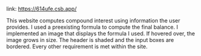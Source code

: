 link: https://614ufe.csb.app/

This website computes compound interest using information the user provides.
I used a preexisting formula to compute the final balance. I implemented an
image that displays the formula I used. If hovered over, the image grows in size.
The header is shaded and the input boxes are bordered. Every other requirement
is met within the site.
